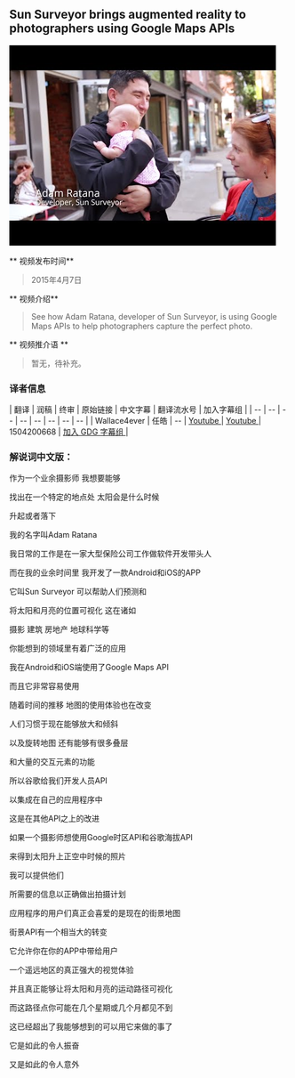 
## Sun Surveyor brings augmented reality to photographers using Google Maps APIs

![video_screenshot](images/88rG6FHEeUg.jpg)

** 视频发布时间**
 
> 2015年4月7日

** 视频介绍**

>  See how Adam Ratana, developer of Sun Surveyor, is using Google Maps APIs to help photographers capture the perfect photo.

** 视频推介语 **

>  暂无，待补充。


### 译者信息

| 翻译 | 润稿 | 终审 | 原始链接 | 中文字幕 |  翻译流水号  |  加入字幕组  |
| -- | -- | -- | -- | -- |  -- | -- | -- |
| Wallace4ever | 任皓 | -- | [ Youtube ]( https://www.youtube.com/watch?v=88rG6FHEeUg )  |  [ Youtube ]( https://www.youtube.com/watch?v=thDJf3aUAeo ) | 1504200668 | [ 加入 GDG 字幕组 ]( http://www.gfansub.com/join_translator )  |



### 解说词中文版：

作为一个业余摄影师  我想要能够

找出在一个特定的地点处 太阳会是什么时候

升起或者落下

我的名字叫Adam Ratana

我日常的工作是在一家大型保险公司工作做软件开发带头人

而在我的业余时间里  我开发了一款Android和iOS的APP

它叫Sun Surveyor  可以帮助人们预测和

将太阳和月亮的位置可视化  这在诸如

摄影 建筑 房地产 地球科学等

你能想到的领域里有着广泛的应用

我在Android和iOS端使用了Google Maps API

而且它非常容易使用

随着时间的推移 地图的使用体验也在改变

人们习惯于现在能够放大和倾斜

以及旋转地图  还有能够有很多叠层

和大量的交互元素的功能

所以谷歌给我们开发人员API

以集成在自己的应用程序中

这是在其他API之上的改进

如果一个摄影师想使用Google时区API和谷歌海拔API

来得到太阳升上正空中时候的照片

我可以提供他们

所需要的信息以正确做出拍摄计划

应用程序的用户们真正会喜爱的是现在的街景地图

街景API有一个相当大的转变

它允许你在你的APP中带给用户

一个遥远地区的真正强大的视觉体验

并且真正能够让将太阳和月亮的运动路径可视化

而这路径点你可能在几个星期或几个月都见不到

这已经超出了我能够想到的可以用它来做的事了

它是如此的令人振奋

又是如此的令人意外